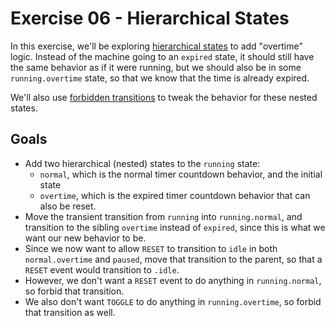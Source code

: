 # Exercise 06 - Hierarchical States

In this exercise, we'll be exploring [hierarchical states](https://xstate.js.org/docs/guides/hierarchical.html) to add "overtime" logic. Instead of the machine going to an `expired` state, it should still have the same behavior as if it were running, but we should also be in some `running.overtime` state, so that we know that the time is already expired.

We'll also use [forbidden transitions](https://xstate.js.org/docs/guides/transitions.html#forbidden-transitions) to tweak the behavior for these nested states.

## Goals

- Add two hierarchical (nested) states to the `running` state:
  - `normal`, which is the normal timer countdown behavior, and the initial state
  - `overtime`, which is the expired timer countdown behavior that can also be reset.
- Move the transient transition from `running` into `running.normal`, and transition to the sibling `overtime` instead of `expired`, since this is what we want our new behavior to be.
- Since we now want to allow `RESET` to transition to `idle` in both `normal.overtime` and `paused`, move that transition to the parent, so that a `RESET` event would transition to `.idle`.
- However, we don't want a `RESET` event to do anything in `running.normal`, so forbid that transition.
- We also don't want `TOGGLE` to do anything in `running.overtime`, so forbid that transition as well.
